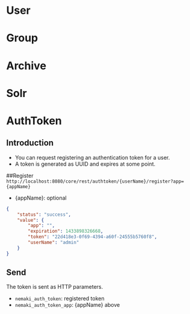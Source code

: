 # User

# Group

# Archive

# Solr

# AuthToken
## Introduction
- You can request registering an authentication token for a user.
- A token is generated as UUID and expires at some point.

##Register
`http://localhost:8080/core/rest/authtoken/{userName}/register?app={appName}`
- {appName}: optional

```json
{
    "status": "success",
    "value": {
        "app": "",
        "expiration": 1433898326668,
        "token": "22d418e3-0f69-4394-a60f-24555b5760f8",
        "userName": "admin"
    }
}
```

## Send
The token is sent as HTTP parameters.  
- `nemaki_auth_token`: registered token
- `nemaki_auth_token_app`: {appName} above